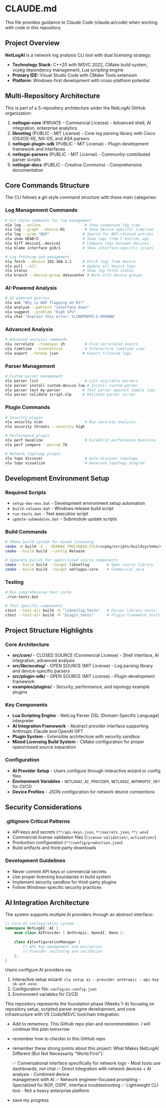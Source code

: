 # CLAUDE.md

This file provides guidance to Claude Code (claude.ai/code) when working with code in this repository.

## Project Overview

**NetLogAI** is a network log analysis CLI tool with dual licensing strategy:
- **Technology Stack:** C++20 with MSVC 2022, CMake build system, vcpkg dependency management, Lua scripting engine
- **Primary IDE:** Visual Studio Code with CMake Tools extension
- **Platform:** Windows-first development with cross-platform potential

## Multi-Repository Architecture

This is part of a 5-repository architecture under the NetLogAI GitHub organization:

1. **netlogai-core** (PRIVATE - Commercial License) - Advanced shell, AI integration, enterprise analytics
2. **libnetlog** (PUBLIC - MIT License) - Core log parsing library with Cisco IOS/IOS-XE, NX-OS, and ASA parsers
3. **netlogai-plugin-sdk** (PUBLIC - MIT License) - Plugin development framework and interfaces
4. **netlogai-parsers** (PUBLIC - MIT License) - Community-contributed parser scripts
5. **netlogai-docs** (PUBLIC - Creative Commons) - Comprehensive documentation

## Core Commands Structure

The CLI follows a git-style command structure with these main categories:

### Log Management Commands
```bash
# Git-style commands for log management
nla log --online                    # Show condensed log view
nla log --graph --device R1         # Show device-specific timeline
nla log --grep "BGP"               # Search for BGP-related entries
nla show HEAD~5                    # Show logs from 5 entries ago
nla diff device1..device2          # Compare logs between devices
nla blame interface gi0/1          # Show interface-specific issues

# Log fetching and management
nla fetch --device 192.168.1.1     # Fetch logs from device
nla pull --all                     # Update all device logs
nla status                         # Show log fetch status
nla branch --device-group datacenter # Work with device groups
```

### AI-Powered Analysis
```bash
# AI-powered queries
nla ask "Why is BGP flapping on R1?"
nla analyze --pattern "interface down"
nla suggest --problem "high CPU"
nla chat "Explain this error: %LINEPROTO-5-UPDOWN"
```

### Advanced Analysis
```bash
# Advanced analysis commands
nla correlate --timespan 1h         # Find correlated events
nla timeline --interactive          # Interactive timeline view
nla export --format json           # Export filtered logs
```

### Parser Management
```bash
# Custom parser management
nla parser list                     # List available parsers
nla parser install custom-device.lua # Install custom parser
nla parser test my-parser          # Test parser against sample logs
nla parser validate script.nlp     # Validate parser script
```

### Plugin Commands
```bash
# Security plugin
nla security scan                   # Run security analysis
nla security threats --severity high

# Performance plugin
nla perf baseline                   # Establish performance baseline
nla perf compare --period 7d

# Network topology plugin
nla topo discover                   # Auto-discover topology
nla topo visualize                  # Generate topology diagram
```

## Development Environment Setup

### Required Scripts
- `setup-dev-env.bat` - Development environment setup automation
- `build-release.bat` - Windows release build script
- `run-tests.bat` - Test execution script
- `update-submodules.bat` - Submodule update scripts

### Build Commands
```bash
# CMake build system for mixed licensing
cmake -B build -S . -DCMAKE_TOOLCHAIN_FILE=vcpkg/scripts/buildsystems/vcpkg.cmake
cmake --build build --config Release

# Separate builds for open/closed source components
cmake --build build --target libnetlog        # Open source library
cmake --build build --target netlogai-core    # Commercial core
```

### Testing
```bash
# Run comprehensive test suite
./run-tests.bat

# Test specific components
ctest --test-dir build -R "libnetlog_tests"   # Parser library tests
ctest --test-dir build -R "plugin_tests"      # Plugin framework tests
```

## Project Structure Highlights

### Core Architecture
- **src/core/** - CLOSED SOURCE (Commercial License) - Shell interface, AI integration, advanced analysis
- **src/libciscolog/** - OPEN SOURCE (MIT License) - Log parsing library and device-specific parsers
- **src/plugin-sdk/** - OPEN SOURCE (MIT License) - Plugin development framework
- **examples/plugins/** - Security, performance, and topology example plugins

### Key Components
- **Lua Scripting Engine** - NetLog Parser DSL (Domain-Specific Language) interpreter
- **AI Integration Framework** - Abstract provider interface supporting Anthropic Claude and OpenAI GPT
- **Plugin System** - Extensible architecture with security sandbox
- **Mixed Licensing Build System** - CMake configuration for proper open/closed source separation

### Configuration
- **AI Provider Setup** - Users configure through interactive wizard or config files
- **Environment Variables** - `NETLOGAI_AI_PROVIDER`, `NETLOGAI_ANTHROPIC_KEY` for CI/CD
- **Device Profiles** - JSON configuration for network device connections

## Security Considerations

### .gitignore Critical Patterns
- API keys and secrets (`**/api-keys.json`, `**/secrets.json`, `**/.env`)
- Commercial license validation files (`license-validation/`, `activation/`)
- Production configuration (`**/config/production.json`)
- Build artifacts and third-party downloads

### Development Guidelines
- Never commit API keys or commercial secrets
- Use proper licensing boundaries in build system
- Implement security sandbox for third-party plugins
- Follow Windows-specific security practices

## AI Integration Architecture

The system supports multiple AI providers through an abstract interface:

```cpp
// Core AI configuration system
namespace NetLogAI::AI {
    enum class AIProvider { Anthropic, OpenAI, None };
    
    class AIConfigurationManager {
        // API key management and encryption
        // Provider switching and validation
    };
}
```

Users configure AI providers via:
1. Interactive setup wizard: `cla setup ai --provider anthropic --api-key sk-ant-xxxx`
2. Configuration file: `config/ai-config.json`
3. Environment variables for CI/CD

This repository represents the foundation phase (Weeks 1-4) focusing on repository setup, scripted parser engine development, and core infrastructure with VS Code/MSVC toolchain integration.
- Add to rememory. This Github repo plan and recommendation. I will continue this plan tomorrow
- remember how to checkin to this GitHub repo
- remember these strong points about this project:  What Makes NetLogAI Different (But Not Necessarily "World First"):

  ✅ Conversational interface specifically for network logs - Most tools use    
   dashboards, not chat
  ✅ Direct integration with network devices + AI analysis - Combined device    
   management with AI
  ✅ Network engineer-focused prompting - Specialized for BGP, OSPF,
  interface troubleshooting
  ✅ Lightweight CLI tool - Not a heavy enterprise platform
- save my progress